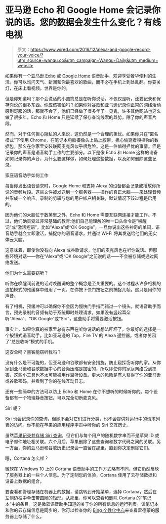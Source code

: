 # 亚马逊 Echo 和 Google Home 会记录你说的话。您的数据会发生什么变化？有线电视

> 原文：<https://www.wired.com/2016/12/alexa-and-google-record-your-voice/?utm_source=wanqu.co&utm_campaign=Wanqu+Daily&utm_medium=website>

如果你有一个[亚马逊 Echo](https://www.wired.com/tag/amazon-echo/) 或 [Google Home](https://www.wired.com/tag/google-home/) 语音助手，欢迎享受奢华便利的生活。你可以询问天气、新闻和你最喜欢的歌曲，而不必在手机上到处乱翻。你要关灯，在床上看视频。世界是你的。

但是你知道吗？那个会说话的小圆筒总是在听你说话。不仅仅是听，还要记录和保存你说的很多东西。你应该害怕吗？如果你对谷歌和亚马逊记录你正常的网络活动感到舒服的话，那就不会了，他们已经做了很多年了。见鬼，许多其他网站也这么做了很多年。Echo 和 Home 只是延续了保存查询线索的趋势，除了你的声音片段。

然而，对于任何担心隐私的人来说，这仍然是一个合理的担忧。如果你只在“匿名模式”下使用 Chrome，在笔记本电脑摄像头上贴上胶带，担心偷窥者嗅探你的数据包，那么在你家里安装联网麦克风似乎很危险。这是一件值得担忧的事情。但是记录你的声音是语音助手工作的主要部分。以下是像 Echo 和 Home 这样的设备如何记录你的声音，为什么要这样做，如何处理这些数据，以及如何删除这些记录。

家庭语音助手如何工作

每当你发出语音请求时，Google Home 和支持 Alexa 的设备都会记录或播放你所说的音频片段。这些文件被发送到一个服务器——操作的真正大脑——来处理音频并形成一个响应。录制的剪辑与您的用户帐户相关联，默认情况下该过程是启用的。

因为他们的大脑位于数英里之外，Echo 和 Home 需要互联网连接才能工作。不过，他们确实受过非常基础的教育:他们自己能理解的唯一口头命令是“唤醒词”或“激活短语”，比如“Alexa”或“OK Google”。一旦你说出这些神奇的单词，语音助手就会立即激活，捕捉你的语音请求，并通过 Wi-Fi 将其发送给他们的无实体云大脑。

这意味着，即使你没有向 Alexa 或谷歌请求，他们的麦克风也在听你说话。但那些环境对话——你在“Alexa”或“OK Google”之前说的话——不会被存储或通过网络发送。

他们为什么需要窃听？

听你在唤醒词前说的话对唤醒词的整个概念是至关重要的。这个过程从许多相机的连拍模式的预缓存中借用了一页，在你按下快门按钮之前捕捉几帧。这只是用你的声音。

有了相机，预缓冲可以确保你不会因为慢快门手指而错过一个镜头。就语音助手而言，预先录制的音频有助于系统即时处理请求。如果没有竖起耳朵听“Alexa”、“OK Google”或“Siri”，这些助手将需要激活按钮。

事实上，如果你真的被家里总有东西在听你说话的想法吓坏了，你最好的选择是一个按钮式语音助手。比如亚马逊的 Tap，Fire TV 的 Alexa 遥控器，或者你关闭了“总是收听”模式的手机。

这安全吗？黑客能窃听我吗？

没有什么是不可能的，但亚马逊和谷歌都有安全措施，防止窥探窃听你的家。从你家到亚马逊和谷歌数据中心的音频压缩是加密的，所以即使你的家庭网络受到损害，这些小工具也不太可能被用作监听设备。更大的风险是有人获得了你的亚马逊或谷歌密码，并看到了你的在线互动日志。

还有一些简单的方法可以防止 Echo 和 Home 在你不想听的时候听你的。每个设备都有一个物理静音按钮，可以完全切断麦克风。

Siri 呢？

Siri 也会记录你的查询，但她不会对它们进行分类，也不会提供对运行中的请求列表的访问。你不能在苹果的应用程序宇宙中听你的 Siri 交互历史。

虽然[苹果记录并存储 Siri 查询](https://www.wired.com/2013/04/siri-two-years/)，但它们与每个用户的随机数字串而不是苹果 ID 或电子邮件地址相关联。六个月后，苹果删除了这些查询和数字代码之间的关联。另一方面，你的亚马逊和谷歌历史记录会一直留在那里，直到你决定删除它们。

嗯，Cortana 怎么样？

微软在 Windows 10 上的 Cortana 语音助手的工作方式略有不同，但它仍然反映了服务器上的一些个人信息。为了定制您的体验，Cortana 使用了云存储数据和设备上数据的组合。

要查看和管理存储在机器上的数据，请跳转到开始菜单，选择 Cortana，然后在左侧边栏中单击带圆圈的矩形。从那里，你可以查看和删除 Cortana 的“笔记本”中的条目，这是微软语音助手知道的关于你的所有信息的运行列表。该笔记本和你的云存储信息是同步的，你可以检查你的 [Bing 个性化中心](http://www.bing.com/account/personalization)来查看雷德蒙的服务器上存储了什么。